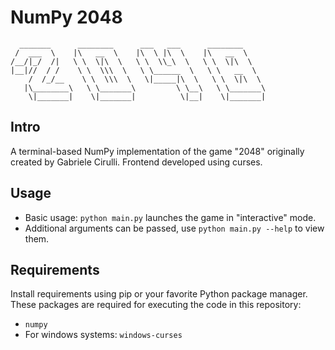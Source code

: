 # NumPy 2048
```
  _______      ________      ___   ___      ________
 /  ___  \    |\   __  \    |\  \ |\  \    |\   __  \
/__/|_/  /|   \ \  \|\  \   \ \  \\_\  \   \ \  \|\  \
|__|//  / /    \ \  \\\  \   \ \______  \   \ \   __  \
    /  /_/__    \ \  \\\  \   \|_____|\  \   \ \  \|\  \
   |\________\   \ \_______\         \ \__\   \ \_______\
    \|_______|    \|_______|          \|__|    \|_______|
```
## Intro
A terminal-based NumPy implementation of the game "2048" originally created by Gabriele Cirulli. Frontend developed using curses.

## Usage
- Basic usage: `python main.py` launches the game in "interactive" mode.
- Additional arguments can be passed, use `python main.py --help` to view them.

## Requirements
Install requirements using pip or your favorite Python package manager.
These packages are required for executing the code in this repository:
- `numpy`
- For windows systems: `windows-curses`
